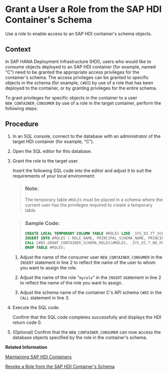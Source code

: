 <!-- loio6574d8eb496c4f2f9f023237abb6c87a -->

# Grant a User a Role from the SAP HDI Container's Schema

Use a role to enable access to an SAP HDI container's schema objects.



## Context

In SAP HANA Deployment Infrastructure \(HDI\), users who would like to consume objects deployed to an SAP HDI container \(for example, named “C”\) need to be granted the appropriate access privileges for the container's schema. The access privileges can be granted to specific objects in the schema \(for example, `C#DI`\) by use of a role that has been deployed to the container, or by granting privileges for the entire schema.

To grant privileges for specific objects in the container to a user `NEW_CONTAINER_CONSUMER` by use of a role in the target container, perform the following steps:



## Procedure

1.  In an SQL console, connect to the database with an administrator of the target HDI container \(for example, “C”\).

2.  Open the SQL editor for this database.

3.  Grant the role to the target user.

    Insert the following SQL code into the editor and adjust it to suit the requirements of your local environment:

    > ### Note:  
    > The temporary table `#ROLES` must be placed in a schema where the current user has the privileges required to create a temporary table.

    > ### Sample Code:  
    > ```sql
    > CREATE LOCAL TEMPORARY COLUMN TABLE #ROLES LIKE _SYS_DI.TT_SCHEMA_ROLES;
    > INSERT INTO #ROLES ( ROLE_NAME, PRINCIPAL_SCHEMA_NAME, PRINCIPAL_NAME ) VALUES ( 'myrole', '', 'NEW_CONTAINER_CONSUMER' );
    > CALL C#DI.GRANT_CONTAINER_SCHEMA_ROLES(#ROLES, _SYS_DI.T_NO_PARAMETERS, ?, ?, ?);
    > DROP TABLE #ROLES; 
    > ```

    1.  Adjust the name of the consumer user `NEW_CONTAINER_CONSUMER` in the `INSERT` statement in line 2 to reflect the name of the user to whom you want to assign the role.

    2.  Adjust the name of the role "`myrole`" in the `INSERT` statement in line 2 to reflect the name of the role you want to assign.

    3.  Adjust the schema name of the container C's API schema `C#DI` in the `CALL` statement in line 3.


4.  Execute the SQL code.

    Confirm that the SQL code completes successfully and displays the HDI return code 0.

5.  \(Optional\) Confirm that the `NEW_CONTAINER_CONSUMER` can now access the database objects specified by the role in the container's schema.


**Related Information**  


[Maintaining SAP HDI Containers](maintaining-sap-hdi-containers-bcd6e27.md "An HDI container administrator configures and controls access to a SAP HDI container.")

[Revoke a Role from the SAP HDI Container's Schema](revoke-a-role-from-the-sap-hdi-container-s-sch-bb47fc0.md "Use a role to disable access to an SAP HDI container's schema objects.")

